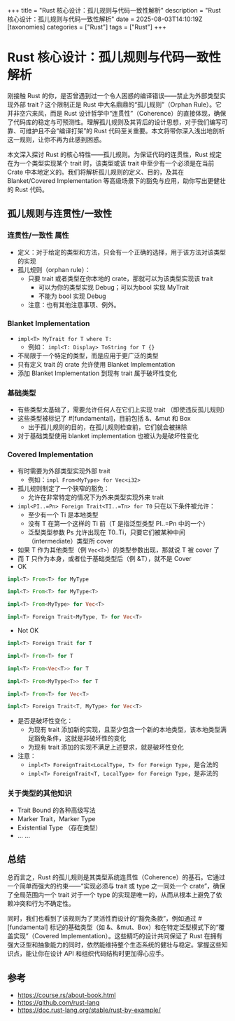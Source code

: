 +++
title = "Rust 核心设计：孤儿规则与代码一致性解析"
description = "Rust 核心设计：孤儿规则与代码一致性解析"
date = 2025-08-03T14:10:19Z
[taxonomies]
categories = ["Rust"]
tags = ["Rust"]
+++

<!-- more -->

# Rust 核心设计：孤儿规则与代码一致性解析

刚接触 Rust 的你，是否曾遇到过一个令人困惑的编译错误——禁止为外部类型实现外部 trait？这个限制正是 Rust 中大名鼎鼎的“孤儿规则”（Orphan Rule）。它并非空穴来风，而是 Rust 设计哲学中“连贯性”（Coherence）的直接体现，确保了代码库的稳定与可预测性。理解孤儿规则及其背后的设计思想，对于我们编写可靠、可维护且不会“编译打架”的 Rust 代码至关重要。本文将带你深入浅出地剖析这一规则，让你不再为此感到困惑。

本文深入探讨 Rust 的核心特性——孤儿规则。为保证代码的连贯性，Rust 规定在为一个类型实现某个 trait 时，该类型或该 trait 中至少有一个必须是在当前 Crate 中本地定义的。我们将解析孤儿规则的定义、目的，及其在 Blanket/Covered Implementation 等高级场景下的豁免与应用，助你写出更健壮的 Rust 代码。

## 孤儿规则与连贯性/一致性

### 连贯性/一致性 属性

- 定义：对于给定的类型和方法，只会有一个正确的选择，用于该方法对该类型的实现
- 孤儿规则（orphan rule）：
  - 只要 trait 或者类型在你本地的 crate，那就可以为该类型实现该 trait
    - 可以为你的类型实现 Debug；可以为bool 实现 MyTrait
    - 不能为 bool 实现 Debug
  - 注意：也有其他注意事项、例外。

### Blanket Implementation

- `impl<T> MyTrait for T where T:`
  - 例如： `impl<T: Display> ToString for T {}`
- 不局限于一个特定的类型，而是应用于更广泛的类型
- 只有定义 trait 的 crate 允许使用 Blanket Implementation
- 添加 Blanket Implementation 到现有 trait 属于破坏性变化

### 基础类型

- 有些类型太基础了，需要允许任何人在它们上实现 trait （即使违反孤儿规则）
- 这些类型被标记了 #[fundamental]，目前包括 &、&mut 和 Box
  - 出于孤儿规则的目的，在孤儿规则检查前，它们就会被抹除
- 对于基础类型使用 blanket implementation 也被认为是破坏性变化

### Covered Implementation

- 有时需要为外部类型实现外部 trait
  - 例如：`impl From<MyType> for Vec<i32>`
- 孤儿规则制定了一个狭窄的豁免：
  - 允许在非常特定的情况下为外来类型实现外来 trait
- `impl<PI..=Pn> Foreign Trait<TI..=Tn> for T0` 只在以下条件被允许：
  - 至少有一个 Ti 是本地类型
  - 没有 T 在第一个这样的 Ti 前（T 是指泛型类型 PI..=Pn 中的一个）
  - 泛型类型参数 Ps 允许出现在 T0..Ti，只要它们被某种中间（intermediate）类型所 cover
- 如果 T 作为其他类型（例 `Vec<T>`）的类型参数出现，那就说 T 被 cover 了
- 而 T 只作为本身，或者位于基础类型后（例 &T），就不是 Cover
- OK

```rust
impl<T> From<T> for MyType

impl<T> From<T> for MyType<T>

impl<T> From<MyType> for Vec<T>

impl<T> Foreign Trait<MyType, T> for Vec<T>
```

- Not OK

```rust
impl<T> Foreign Trait for T

impl<T> From<T> for T

impl<T> From<Vec<T>> for T

impl<T> From<MyType<T>> for T

impl<T> From<T> for Vec<T>

impl<T> Foreign Trait<T, MyType> for Vec<T>
```

- 是否是破坏性变化：
  - 为现有 trait 添加新的实现，且至少包含一个新的本地类型，该本地类型满足豁免条件，这就是非破坏性的变化
  - 为现有 trait 添加的实现不满足上述要求，就是破坏性变化
- 注意：
  - `impl<T> ForeignTrait<LocalType, T> for Foreign Type`，是合法的
  - `impl<T> ForeignTrait<T, LocalType> for Foreign Type`，是非法的

### 关于类型的其他知识

- Trait Bound 的各种高级写法
- Marker Trait，Marker Type
- Existential Type （存在类型）
- ... ...

## 总结

总而言之，Rust 的孤儿规则是其类型系统连贯性（Coherence）的基石。它通过一个简单而强大的约束——“实现必须与 trait 或 type 之一同处一个 crate”，确保了全局范围内一个 trait 对于一个 type 的实现是唯一的，从而从根本上避免了依赖冲突和行为不确定性。

同时，我们也看到了该规则为了灵活性而设计的“豁免条款”，例如通过 #[fundamental] 标记的基础类型（如 &、&mut、Box）和在特定泛型模式下的“覆盖实现”（Covered Implementation）。这些精巧的设计共同保证了 Rust 在拥有强大泛型和抽象能力的同时，依然能维持整个生态系统的健壮与稳定。掌握这些知识点，能让你在设计 API 和组织代码结构时更加得心应手。

## 参考

- <https://course.rs/about-book.html>
- <https://github.com/rust-lang>
- <https://doc.rust-lang.org/stable/rust-by-example/>
